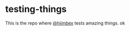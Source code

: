 # testing-things

This is the repo where [@hiimbex](https://github.com/hiimbex) tests amazing things.
 ok
